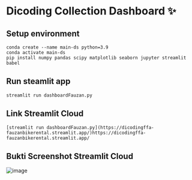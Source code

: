 # Dicoding Collection Dashboard ✨

## Setup environment
```
conda create --name main-ds python=3.9
conda activate main-ds
pip install numpy pandas scipy matplotlib seaborn jupyter streamlit babel
```

## Run steamlit app
```
streamlit run dashboardFauzan.py
```

## Link Streamlit Cloud
```
[streamlit run dashboardFauzan.py](https://dicodingffa-fauzanbikerental.streamlit.app/)https://dicodingffa-fauzanbikerental.streamlit.app/
```

## Bukti Screenshot Streamlit Cloud
![image](https://github.com/Shelford21/dicodingFFA/assets/122199835/ce5eeb47-7ea3-4dc5-b17c-98ff8c35e1e5)


